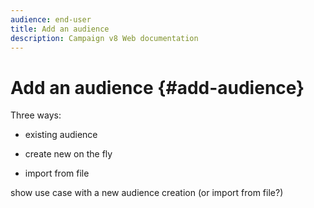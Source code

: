 ```yaml
---
audience: end-user
title: Add an audience
description: Campaign v8 Web documentation
---
```

# Add an audience {#add-audience}

<!--
Audience only created for the delivery, not available later-->

Three ways:
* existing audience
<!--
Campaign or AEP Audiences
-->
* create new on the fly
<!--
query like AEP segment builder (same component with campaign data)
-->
* import from file

show use case with a new audience creation (or import from file?)
